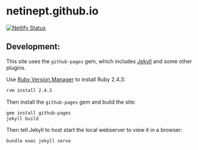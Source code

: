 netinept.github.io
==================

[![Netlify Status](https://api.netlify.com/api/v1/badges/1b660ad8-8980-48ce-8979-b5ff222dd3cb/deploy-status)](https://app.netlify.com/sites/blissful-mahavira-094a65/deploys)

Development:
------------
This site uses the `github-pages` gem, which includes [Jekyll](https://jekyllrb.com/) and some other plugins.

Use [Ruby Version Manager](https://rvm.io/) to install Ruby 2.4.3:

```bash
rvm install 2.4.3
```

Then install the `github-pages` gem and build the site:

```bash
gem install github-pages
jekyll build
```

Then tell Jekyll to host start the local webserver to view it in a browser:

```bash
bundle exec jekyll serve
```